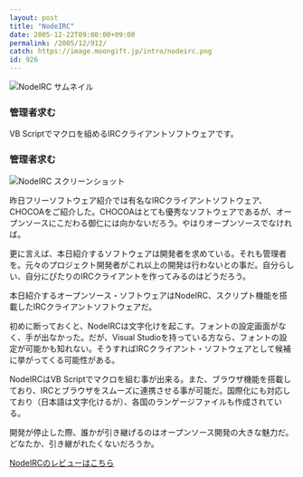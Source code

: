 ```yaml
---
layout: post
title: "NodeIRC"
date: 2005-12-22T09:00:00+09:00
permalink: /2005/12/912/
catch: https://image.moongift.jp/intro/nodeirc.png
id: 926
---
```

 ![NodeIRC サムネイル](https://image.moongift.jp/intro/nodeirc.s.png "NodeIRC サムネイル")
  

### 管理者求む
  
VB Scriptでマクロを組めるIRCクライアントソフトウェアです。  
<!--more-->  

### 管理者求む
  

![NodeIRC スクリーンショット](https://image.moongift.jp/intro/nodeirc.png "NodeIRC スクリーンショット")

  

昨日フリーソフトウェア紹介では有名なIRCクライアントソフトウェア、CHOCOAをご紹介した。CHOCOAはとても優秀なソフトウェアであるが、オープンソースにこだわる御仁には向かないだろう。やはりオープンソースでなければ。

  

更に言えば、本日紹介するソフトウェアは開発者を求めている。それも管理者を。元々のプロジェクト開発者がこれ以上の開発は行わないとの事だ。自分らしい、自分にぴたりのIRCクライアントを作ってみるのはどうだろう。

  

本日紹介するオープンソース・ソフトウェアはNodeIRC、スクリプト機能を搭載したIRCクライアントソフトウェアだ。

  

初めに断っておくと、NodeIRCは文字化けを起こす。フォントの設定画面がなく、手が出なかった。だが、Visual Studioを持っている方なら、フォントの設定が可能かも知れない。そうすればIRCクライアント・ソフトウェアとして候補に挙がってくる可能性がある。

  

NodeIRCはVB Scriptでマクロを組む事が出来る。また、ブラウザ機能を搭載しており、IRCとブラウザをスムーズに連携させる事が可能だ。国際化にも対応しており（日本語は文字化けるが）、各国のランゲージファイルも作成されている。

  

開発が停止した際、誰かが引き継げるのはオープンソース開発の大きな魅力だ。どなたか、引き継がれたくないだろうか。

  

[NodeIRCのレビューはこちら](http://oss.moongift.jp/review/i-928.html)

